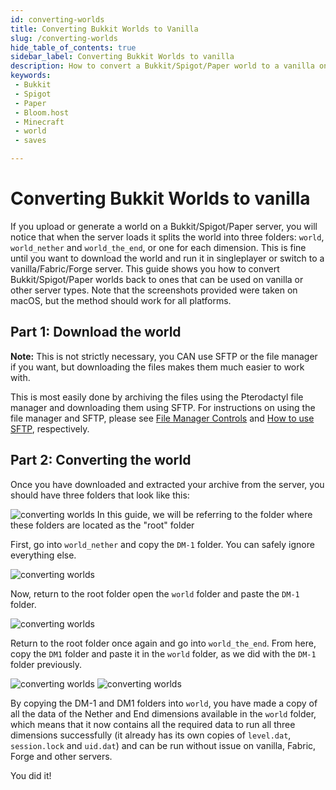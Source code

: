 ```yaml
---
id: converting-worlds
title: Converting Bukkit Worlds to Vanilla
slug: /converting-worlds
hide_table_of_contents: true
sidebar_label: Converting Bukkit Worlds to vanilla
description: How to convert a Bukkit/Spigot/Paper world to a vanilla one
keywords:
 - Bukkit
 - Spigot
 - Paper
 - Bloom.host
 - Minecraft
 - world
 - saves

---
```


# Converting Bukkit Worlds to vanilla
If you upload or generate a world on a Bukkit/Spigot/Paper server, you will notice that when the server loads it splits the world into three folders: `world`, `world_nether` and `world_the_end`, or one for each dimension. This is fine until you want to download the world and run it in singleplayer or switch to a vanilla/Fabric/Forge server. This guide shows you how to convert Bukkit/Spigot/Paper worlds back to ones that can be used on vanilla or other server types. Note that the screenshots provided were taken on macOS, but the method should work for all platforms.

## Part 1: Download the world
**Note:** This is not strictly necessary, you CAN use SFTP or the file manager if you want, but downloading the files makes them much easier to work with.

This is most easily done by archiving the files using the Pterodactyl file manager and downloading them using SFTP. For instructions on using the file manager and SFTP, please see [File Manager Controls](https://docs.bloom.host/file-manager-controls/) and [How to use SFTP](https://docs.bloom.host/sftp/), respectively.

## Part 2: Converting the world

Once you have downloaded and extracted your archive from the server, you should have three folders that look like  this:

![converting worlds](/running_a_server/converting_worlds/1.png)
In this guide, we will be referring to the folder where these folders are located as the "root" folder

First, go into `world_nether` and copy the `DM-1` folder. You can safely ignore everything else.

![converting worlds](/running_a_server/converting_worlds/2.png)

Now, return to the root folder open the `world` folder and paste the `DM-1` folder.

![converting worlds](/running_a_server/converting_worlds/3.png)

Return to the root folder once again and go into `world_the_end`. From here, copy the `DM1` folder and paste it in the `world` folder, as we did with the `DM-1` folder previously.

![converting worlds](/running_a_server/converting_worlds/4.png)
![converting worlds](/running_a_server/converting_worlds/5.png)

By copying the DM-1 and DM1 folders into `world`, you have made a copy of all the data of the Nether and End dimensions available in the `world` folder, which means that it now contains all the required data to run all three dimensions successfully (it already has its own copies of `level.dat`, `session.lock` and `uid.dat`) and can be run without issue on vanilla, Fabric, Forge and other servers. 

You did it!
